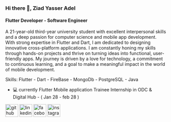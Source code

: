 ### Hi there 👋, Ziad Yasser Adel
#### Flutter Developer - Software Engineer
A 21-year-old third-year university student with excellent interpersonal skills and a deep passion for computer science and mobile app development. With strong expertise in Flutter and Dart, I am dedicated to designing innovative cross-platform applications. I am constantly honing my skills through hands-on projects and thrive on turning ideas into functional, user-friendly apps. My journey is driven by a love for technology, a commitment to continuous learning, and a goal to make a meaningful impact in the world of mobile development.

Skills: Flutter - Dart - FireBase - MongoDb - PostgreSQL - Java 

 
- 💻 currently  Flutter Mobile application Trainee Internship in ODC & Digital Hub - ( Jan 28 - feb 28 ) 


[<img src='https://cdn.jsdelivr.net/npm/simple-icons@3.0.1/icons/github.svg' alt='github' height='40'>](https://github.com/ZiadYasser-19)  [<img src='https://cdn.jsdelivr.net/npm/simple-icons@3.0.1/icons/linkedin.svg' alt='linkedin' height='40'>](https://www.linkedin.com/in/ziad-yasser-adel-24082427a/)  [<img src='https://cdn.jsdelivr.net/npm/simple-icons@3.0.1/icons/facebook.svg' alt='facebook' height='40'>](https://www.facebook.com/ziadyasser.adel.1)  [<img src='https://cdn.jsdelivr.net/npm/simple-icons@3.0.1/icons/instagram.svg' alt='instagram' height='40'>](https://www.instagram.com/ziadyass19/)  

